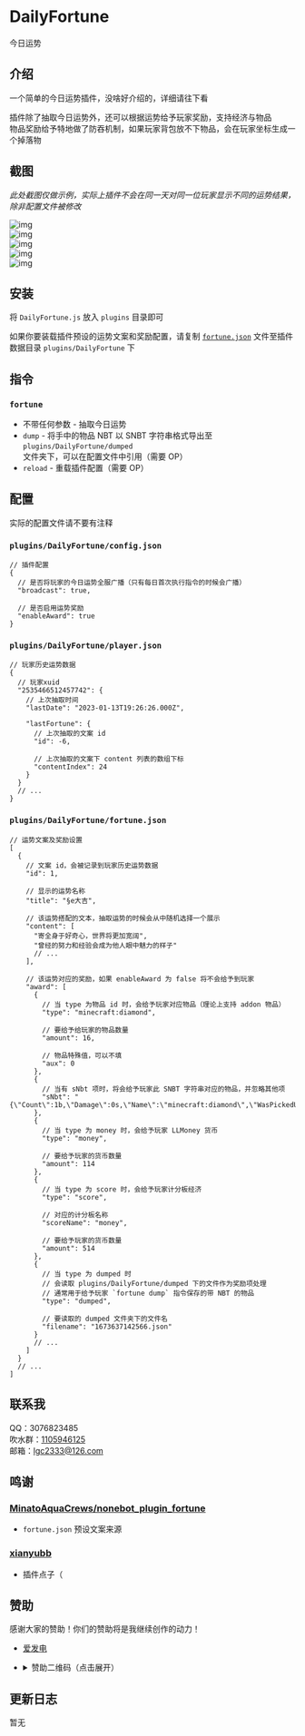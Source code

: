 <!-- markdownlint-disable MD033 MD036 -->

# DailyFortune

今日运势

## 介绍

一个简单的今日运势插件，没啥好介绍的，详细请往下看

插件除了抽取今日运势外，还可以根据运势给予玩家奖励，支持经济与物品  
物品奖励给予特地做了防吞机制，如果玩家背包放不下物品，会在玩家坐标生成一个掉落物

## 截图

_此处截图仅做示例，实际上插件不会在同一天对同一位玩家显示不同的运势结果，除非配置文件被修改_

![img](https://media.githubusercontent.com/media/lgc-LLSEDev/readme/main/DailyFortune/Screenshot_20230114-032446.png)  
![img](https://media.githubusercontent.com/media/lgc-LLSEDev/readme/main/DailyFortune/Screenshot_20230114-014423.png)  
![img](https://media.githubusercontent.com/media/lgc-LLSEDev/readme/main/DailyFortune/Screenshot_20230114-032538.png)  
![img](https://media.githubusercontent.com/media/lgc-LLSEDev/readme/main/DailyFortune/Screenshot_20230114-032605.png)  
![img](https://media.githubusercontent.com/media/lgc-LLSEDev/readme/main/DailyFortune/Screenshot_20230114-032627.png)

## 安装

将 `DailyFortune.js` 放入 `plugins` 目录即可

如果你要装载插件预设的运势文案和奖励配置，请复制 [`fortune.json`](./fortune.json) 文件至插件数据目录 `plugins/DailyFortune` 下

## 指令

### `fortune`

- 不带任何参数 - 抽取今日运势
- `dump` - 将手中的物品 NBT 以 SNBT 字符串格式导出至 `plugins/DailyFortune/dumped` 文件夹下，可以在配置文件中引用（需要 OP）
- `reload` - 重载插件配置（需要 OP）

## 配置

实际的配置文件请不要有注释

### `plugins/DailyFortune/config.json`

```jsonc
// 插件配置
{
  // 是否将玩家的今日运势全服广播（只有每日首次执行指令的时候会广播）
  "broadcast": true,

  // 是否启用运势奖励
  "enableAward": true
}
```

### `plugins/DailyFortune/player.json`

```jsonc
// 玩家历史运势数据
{
  // 玩家xuid
  "2535466512457742": {
    // 上次抽取时间
    "lastDate": "2023-01-13T19:26:26.000Z",

    "lastFortune": {
      // 上次抽取的文案 id
      "id": -6,

      // 上次抽取的文案下 content 列表的数组下标
      "contentIndex": 24
    }
  }
  // ...
}
```

### `plugins/DailyFortune/fortune.json`

```jsonc
// 运势文案及奖励设置
[
  {
    // 文案 id，会被记录到玩家历史运势数据
    "id": 1,

    // 显示的运势名称
    "title": "§e大吉",

    // 该运势搭配的文本，抽取运势的时候会从中随机选择一个展示
    "content": [
      "寄全身于好奇心，世界将更加宽阔",
      "曾经的努力和经验会成为他人眼中魅力的样子"
      // ...
    ],

    // 该运势对应的奖励，如果 enableAward 为 false 将不会给予到玩家
    "award": [
      {
        // 当 type 为物品 id 时，会给予玩家对应物品（理论上支持 addon 物品）
        "type": "minecraft:diamond",

        // 要给予给玩家的物品数量
        "amount": 16,

        // 物品特殊值，可以不填
        "aux": 0
      },
      {
        // 当有 sNbt 项时，将会给予玩家此 SNBT 字符串对应的物品，并忽略其他项
        "sNbt": "{\"Count\":1b,\"Damage\":0s,\"Name\":\"minecraft:diamond\",\"WasPickedUp\":0b}"
      },
      {
        // 当 type 为 money 时，会给予玩家 LLMoney 货币
        "type": "money",

        // 要给予玩家的货币数量
        "amount": 114
      },
      {
        // 当 type 为 score 时，会给予玩家计分板经济
        "type": "score",

        // 对应的计分板名称
        "scoreName": "money",

        // 要给予玩家的货币数量
        "amount": 514
      },
      {
        // 当 type 为 dumped 时
        // 会读取 plugins/DailyFortune/dumped 下的文件作为奖励项处理
        // 通常用于给予玩家 `fortune dump` 指令保存的带 NBT 的物品
        "type": "dumped",

        // 要读取的 dumped 文件夹下的文件名
        "filename": "1673637142566.json"
      }
      // ...
    ]
  }
  // ...
]
```

## 联系我

QQ：3076823485  
吹水群：[1105946125](https://jq.qq.com/?_wv=1027&k=Z3n1MpEp)  
邮箱：<lgc2333@126.com>

## 鸣谢

### [MinatoAquaCrews/nonebot_plugin_fortune](https://github.com/MinatoAquaCrews/nonebot_plugin_fortune/blob/master/nonebot_plugin_fortune/resource/fortune/copywriting.json)

- `fortune.json` 预设文案来源

### [xianyubb](https://www.minebbs.com/members/xianyubb.42760/)

- 插件点子（

## 赞助

感谢大家的赞助！你们的赞助将是我继续创作的动力！

- [爱发电](https://afdian.net/@lgc2333)
- <details>
    <summary>赞助二维码（点击展开）</summary>

  ![讨饭](https://raw.githubusercontent.com/lgc2333/ShigureBotMenu/master/src/imgs/sponsor.png)

  </details>

## 更新日志

暂无
